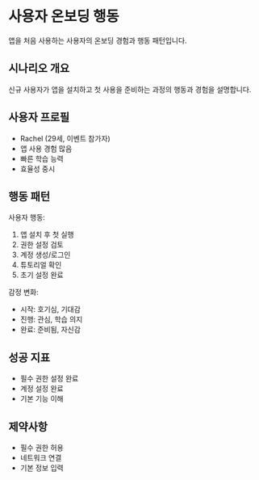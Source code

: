 # 사용자 온보딩 행동

앱을 처음 사용하는 사용자의 온보딩 경험과 행동 패턴입니다.

## 시나리오 개요
신규 사용자가 앱을 설치하고 첫 사용을 준비하는 과정의 행동과 경험을 설명합니다.

## 사용자 프로필
- Rachel (29세, 이벤트 참가자)
- 앱 사용 경험 많음
- 빠른 학습 능력
- 효율성 중시

## 행동 패턴

사용자 행동:
1. 앱 설치 후 첫 실행
2. 권한 설정 검토
3. 계정 생성/로그인
4. 튜토리얼 확인
5. 초기 설정 완료

감정 변화:
- 시작: 호기심, 기대감
- 진행: 관심, 학습 의지
- 완료: 준비됨, 자신감

## 성공 지표
- 필수 권한 설정 완료
- 계정 설정 완료
- 기본 기능 이해

## 제약사항
- 필수 권한 허용
- 네트워크 연결
- 기본 정보 입력
